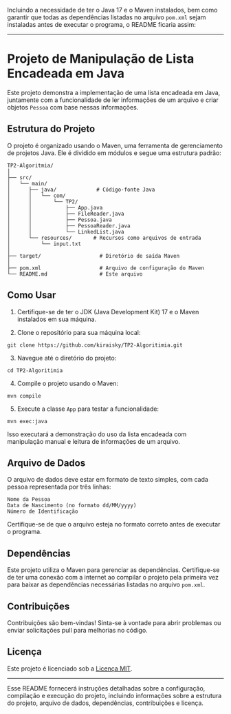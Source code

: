 Incluindo a necessidade de ter o Java 17 e o Maven instalados, bem como garantir que todas as dependências listadas no arquivo `pom.xml` sejam instaladas antes de executar o programa, o README ficaria assim:

---

# Projeto de Manipulação de Lista Encadeada em Java

Este projeto demonstra a implementação de uma lista encadeada em Java, juntamente com a funcionalidade de ler informações de um arquivo e criar objetos `Pessoa` com base nessas informações.

## Estrutura do Projeto

O projeto é organizado usando o Maven, uma ferramenta de gerenciamento de projetos Java. Ele é dividido em módulos e segue uma estrutura padrão:

```
TP2-Algoritmia/
│
├── src/
│   └── main/
│      ├── java/             # Código-fonte Java
│      │   └── com/
│      │       └── TP2/
│      │           ├── App.java
│      │           ├── FileReader.java
│      │           ├── Pessoa.java
│      │           ├── PessoaReader.java
│      │           └── LinkedList.java
│      └── resources/       # Recursos como arquivos de entrada
│          └── input.txt
│
├── target/                   # Diretório de saída Maven
│
├── pom.xml                   # Arquivo de configuração do Maven
└── README.md                 # Este arquivo
```

## Como Usar

1. Certifique-se de ter o JDK (Java Development Kit) 17 e o Maven instalados em sua máquina.

2. Clone o repositório para sua máquina local:

```
git clone https://github.com/kiraisky/TP2-Algoritimia.git
```

3. Navegue até o diretório do projeto:

```
cd TP2-Algoritimia
```

4. Compile o projeto usando o Maven:

```
mvn compile
```

5. Execute a classe `App` para testar a funcionalidade:

```
mvn exec:java
```

Isso executará a demonstração do uso da lista encadeada com manipulação manual e leitura de informações de um arquivo.

## Arquivo de Dados

O arquivo de dados deve estar em formato de texto simples, com cada pessoa representada por três linhas:

```
Nome da Pessoa
Data de Nascimento (no formato dd/MM/yyyy)
Número de Identificação
```

Certifique-se de que o arquivo esteja no formato correto antes de executar o programa.

## Dependências

Este projeto utiliza o Maven para gerenciar as dependências. Certifique-se de ter uma conexão com a internet ao compilar o projeto pela primeira vez para baixar as dependências necessárias listadas no arquivo `pom.xml`.

## Contribuições

Contribuições são bem-vindas! Sinta-se à vontade para abrir problemas ou enviar solicitações pull para melhorias no código.

## Licença

Este projeto é licenciado sob a [Licença MIT](LICENSE).

---

Esse README fornecerá instruções detalhadas sobre a configuração, compilação e execução do projeto, incluindo informações sobre a estrutura do projeto, arquivo de dados, dependências, contribuições e licença.